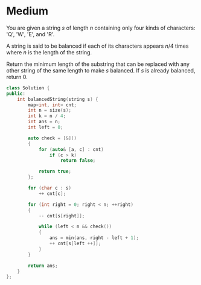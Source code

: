 # Medium

You are given a string $s$ of length $n$ containing only four kinds of characters: 'Q', 'W', 'E', and 'R'.

A string is said to be balanced if each of its characters appears $n / 4$ times where $n$ is the length of the string.

Return the minimum length of the substring that can be replaced with any other string of the same length to make $s$ balanced. If $s$ is already balanced, return $0$.

```cpp
class Solution {
public:
    int balancedString(string s) {
        map<int, int> cnt;
        int n = size(s);
        int k = n / 4;
        int ans = n;
        int left = 0;

        auto check = [&]()
        {
            for (auto& [a, c] : cnt)
                if (c > k)
                    return false;

            return true;
        };

        for (char c : s)
            ++ cnt[c];

        for (int right = 0; right < n; ++right)
        {
            -- cnt[s[right]];

            while (left < n && check())
            {
                ans = min(ans, right - left + 1);
                ++ cnt[s[left ++]];
            }
        }

        return ans;
    }
};
```
